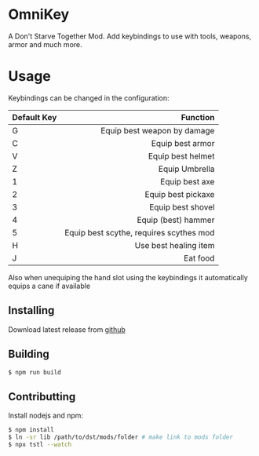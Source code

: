 # OmniKey

A Don't Starve Together Mod. Add keybindings to use with tools, weapons, armor and much more.

# Usage

Keybindings can be changed in the configuration:

| Default Key |                                Function |
| :---------- | --------------------------------------: |
| G           |             Equip best weapon by damage |
| C           |                        Equip best armor |
| V           |                       Equip best helmet |
| Z           |                          Equip Umbrella |
| 1           |                          Equip best axe |
| 2           |                      Equip best pickaxe |
| 3           |                       Equip best shovel |
| 4           |                     Equip (best) hammer |
| 5           | Equip best scythe, requires scythes mod |
| H           |                   Use best healing item |
| J           |                                Eat food |

Also when unequiping the hand slot using the keybindings it automatically equips a cane if available

## Installing

Download latest release from [github](https://github.com/danielpza/dst-omnikey/releases/)

## Building

```sh
$ npm run build
```

## Contributting

Install nodejs and npm:

```sh
$ npm install
$ ln -sr lib /path/to/dst/mods/folder # make link to mods folder
$ npx tstl --watch
```
